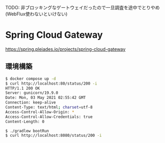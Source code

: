 TODO: 非ブロッキングなゲートウェイだったので一旦調査を途中でとりやめ(WebFlux使わないといけない)
# Spring Cloud Gateway
https://spring.pleiades.io/projects/spring-cloud-gateway

## 環境構築
```bash
$ docker compose up -d
$ curl http://localhost:80/status/200 -i
HTTP/1.1 200 OK
Server: gunicorn/19.9.0
Date: Mon, 03 May 2021 02:55:42 GMT
Connection: keep-alive
Content-Type: text/html; charset=utf-8
Access-Control-Allow-Origin: *
Access-Control-Allow-Credentials: true
Content-Length: 0

$ ./gradlew bootRun
$ curl http://localhost:8080/status/200 -i
```